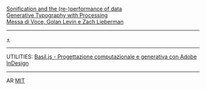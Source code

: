 [Sonification and the (re-)performance of data](http://www.creativeapplications.net/sound/sonification-and-the-re-performance-of-data-an-interview-with-brian-house/) 
<br>
[Generative Typography with Processing](http://www.creativeapplications.net/processing/generative-typography-processing-tutorial/) 
<br>
[Messa di Voce, Golan Levin e Zach Lieberman](https://www.youtube.com/watch?v=STRMcmj-gHc) 
<br>

____
[+](http://www.creativeapplications.net/featured/visual-complexity-mapping-patterns-of-information-books/)<br>

_____
UTILITIES:
[Basil.js - Progettazione computazionale e generativa con Adobe InDesign](http://www.creativeapplications.net/scripts/basil-js-computational-and-generative-design-using-adobe-indesign/) <br>

_____
AR
[MIT](http://www.creativeapplications.net/arduino-2/the-reality-editor-networking-functional-relationships-between-physical-objects/)
